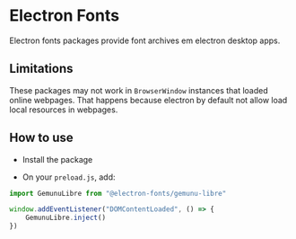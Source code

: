 # Electron Fonts

Electron fonts packages provide font archives em electron desktop apps.

## Limitations

These packages may not work in `BrowserWindow` instances that loaded online webpages. That happens because electron by default not allow load local resources in webpages.

## How to use

* Install the package

* On your `preload.js`, add:

```ts
import GemunuLibre from "@electron-fonts/gemunu-libre"

window.addEventListener("DOMContentLoaded", () => {
    GemunuLibre.inject()
})
```